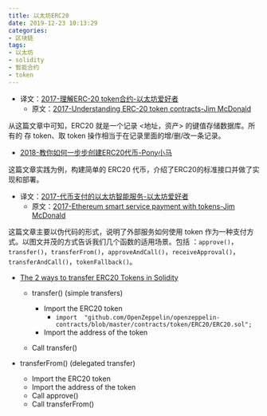 ```yaml
---
title: 以太坊ERC20
date: 2019-12-23 10:13:29
categories:
- 区块链
tags:
- 以太坊
- solidity
- 智能合约
- token
---
```


- 译文：[2017-理解ERC-20 token合约-以太坊爱好者](https://mp.weixin.qq.com/s?__biz=MzIwODA3NDI5MA==&mid=2652525287&idx=1&sn=4e8409169abb97a7ba36471cece34ad3&chksm=8ce651babb91d8ac9c6a69f25344981a11d29e799940dbce953b0b43cdb6ea65f64ec508b842&scene=21#wechat_redirect) 
  - 原文：[2017-Understanding ERC-20 token contracts-Jim McDonald](https://www.wealdtech.com/articles/understanding-erc20-token-contracts/)

从这篇文章中可知，ERC20 就是一个记录 <地址，资产> 的键值存储数据库。所有的 存 token、取 token 操作相当于在记录里面的增/删/改一条记录。

- [2018-教你如何一步步创建ERC20代币-Pony小马](https://www.jianshu.com/p/4002a5212885)

这篇文章实践为例，构建简单的 ERC20 代币，介绍了ERC20的标准接口并做了实现和部署。

- 译文：[2017-代币支付的以太坊智能服务-以太坊爱好者](https://mp.weixin.qq.com/s/foM1QWvsqGTdHxHTmjczsw)
  - 原文：[2017-Ethereum smart service payment with tokens-Jim McDonald](https://www.wealdtech.com/articles/ethereum-smart-service-payment-with-tokens/)

这篇文章主要以伪代码的形式，说明了外部服务如何使用 token 作为一种支付方式。以图文并茂的方式告诉我们几个函数的适用场景。包括 ：`approve()`，`transfer()`，`transferFrom()`，`approveAndCall()`，`receiveApproval()`，`transferAndCall()`，`tokenFallback()`。

- [The 2 ways to transfer ERC20 Tokens in Solidity](https://dev.to/jklepatch/the-2-ways-to-transfer-erc20-tokens-in-solidity-3h40)
  - transfer() (simple transfers)

    - Import the ERC20 token
      - `import  "github.com/OpenZeppelin/openzeppelin-contracts/blob/master/contracts/token/ERC20/ERC20.sol";`
    - Import the address of the token
  - Call transfer()
  
- transferFrom() (delegated transfer)
  
    - Import the ERC20 token
    - Import the address of the token
    - Call approve()
  - Call transferFrom()
  
    